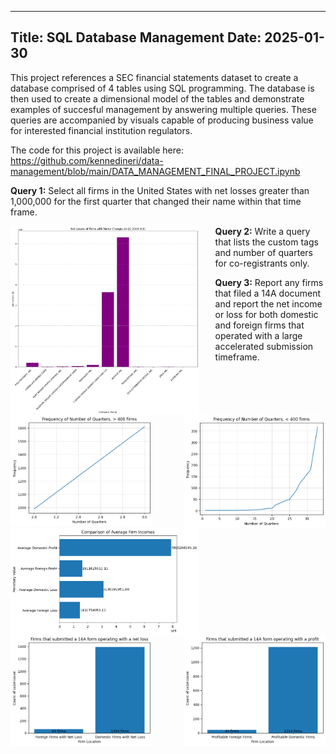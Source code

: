 -------
Title: SQL Database Management
Date: 2025-01-30
-------

This project references a SEC financial statements dataset to create a database comprised of 4 tables using SQL programming. The database is then used to create a dimensional model of the tables and demonstrate examples of succesful management by answering multiple queries. These queries are accompanied by visuals capable of producing business value for interested financial institution regulators.

The code for this project is available here: https://github.com/kennedineri/data-management/blob/main/DATA_MANAGEMENT_FINAL_PROJECT.ipynb

**Query 1:** Select all firms in the United States with net losses greater than 1,000,000 for the first quarter that changed their name within that time frame.

<div style="width: 100%;">
    <img src="https://github.com/kennedineri/data-management/blob/main/query-images/Q1%20Total%20Net%20Losses%20.png?raw=true" alt="Left Image" style="width: 60%; float: left; margin-right: 5%;">
</div>

**Query 2:** Write a query that lists the custom tags and number of quarters for co-registrants only.

<div style="width: 100%;">
    <img src="https://github.com/kennedineri/data-management/blob/main/query-images/Q2%20Frequency%20of%20Custom%20Tags%20%3E%20400.png?raw=true" alt="Left Image" style="width: 45%; float: left; margin-right: 5%;">
    <img src="https://github.com/kennedineri/data-management/blob/main/query-images/Q2%20Frequency%20of%20Custom%20Tags%20%3C%20400.png?raw=true" alt="Right Image" style="width: 45%; float: right;">
</div>

**Query 3:** Report any firms that filed a 14A document and report the net income or loss for both domestic and foreign firms that operated with a large accelerated submission timeframe.

<div style="width: 100%;">
    <img src="https://github.com/kennedineri/data-management/blob/main/query-images/Q3%20Average%20Foreign%20&%20Domestic%20Incomes.png?raw=true" alt="Left Image" style="width: 60%; float: left; margin-right: 5%;">
</div>

<div style="width: 100%;">
    <img src="https://github.com/kennedineri/data-management/blob/main/query-images/Q3%2014A%20Form%20Submisson%20Losses.png?raw=true" alt="Left Image" style="width: 45%; float: left; margin-right: 5%;">
    <img src="https://github.com/kennedineri/data-management/blob/main/query-images/Q3%2014A%20Forms%20with%20Profits.png?raw=true" alt="Right Image" style="width: 45%; float: right;">
</div>
